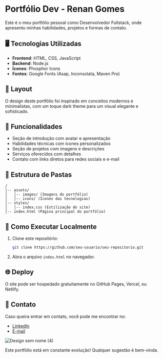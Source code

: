 # Portfólio Dev - Renan Gomes

Este é o meu portfólio pessoal como Desenvolvedor Fullstack, onde apresento minhas habilidades, projetos e formas de contato.

## 🖥️ Tecnologias Utilizadas
- **Frontend**: HTML, CSS, JavaScript
- **Backend**: Node.js
- **Ícones**: Phosphor Icons
- **Fontes**: Google Fonts (Asap, Inconsolata, Maven Pro)

## 🎨 Layout
O design deste portfólio foi inspirado em conceitos modernos e minimalistas, com um toque dark theme para um visual elegante e sofisticado.

## 🚀 Funcionalidades
- Seção de introdução com avatar e apresentação
- Habilidades técnicas com ícones personalizados
- Seção de projetos com imagens e descrições
- Serviços oferecidos com detalhes
- Contato com links diretos para redes sociais e e-mail

## 📂 Estrutura de Pastas
```
/
│-- assets/
│   │-- images/ (Imagens do portfólio)
│   │-- icons/ (Ícones das tecnologias)
│-- styles/
│   │-- index.css (Estilização do site)
│-- index.html (Página principal do portfólio)
```

## 🔧 Como Executar Localmente
1. Clone este repositório:
   ```sh
   git clone https://github.com/seu-usuario/seu-repositorio.git
   ```
2. Abra o arquivo `index.html` no navegador.

## 🌐 Deploy
O site pode ser hospedado gratuitamente no GitHub Pages, Vercel, ou Netlify.

## 📩 Contato
Caso queira entrar em contato, você pode me encontrar no:
- [LinkedIn](https://www.linkedin.com/in/renan-gomes-451ba51b5/)
- [E-mail](rennanggmdev@gmail.com)


![Design sem nome (4)](https://github.com/user-attachments/assets/6be96ee0-6db5-4cbd-b9a6-1f80101d93a8)



Este portfólio está em constante evolução! Qualquer sugestão é bem-vinda. 

